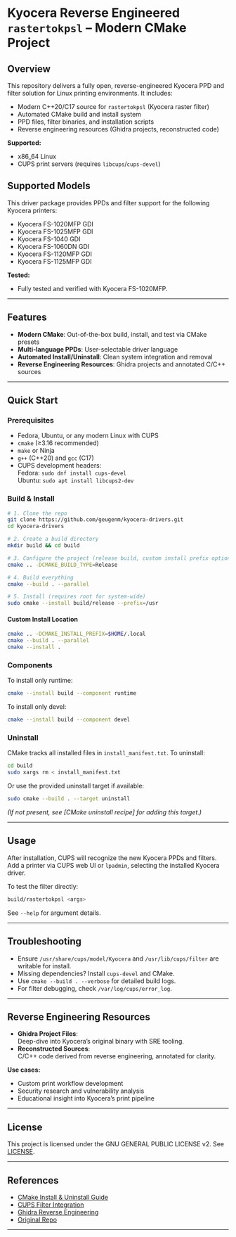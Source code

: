 # Kyocera Reverse Engineered `rastertokpsl` – Modern CMake Project

## Overview

This repository delivers a fully open, reverse-engineered Kyocera PPD and filter solution for Linux printing environments. It includes:

- Modern C++20/C17 source for `rastertokpsl` (Kyocera raster filter)
- Automated CMake build and install system
- PPD files, filter binaries, and installation scripts
- Reverse engineering resources (Ghidra projects, reconstructed code)

**Supported:**

- x86_64 Linux
- CUPS print servers (requires `libcups`/`cups-devel`)

## Supported Models

This driver package provides PPDs and filter support for the following Kyocera printers:

- Kyocera FS-1020MFP GDI
- Kyocera FS-1025MFP GDI
- Kyocera FS-1040 GDI
- Kyocera FS-1060DN GDI
- Kyocera FS-1120MFP GDI
- Kyocera FS-1125MFP GDI

**Tested:**

- Fully tested and verified with Kyocera FS-1020MFP.

---

## Features

- **Modern CMake**: Out-of-the-box build, install, and test via CMake presets
- **Multi-language PPDs**: User-selectable driver language
- **Automated Install/Uninstall**: Clean system integration and removal
- **Reverse Engineering Resources**: Ghidra projects and annotated C/C++ sources

---

## Quick Start

### Prerequisites

- Fedora, Ubuntu, or any modern Linux with CUPS
- `cmake` (≥3.16 recommended)
- `make` or Ninja
- `g++` (C++20) and `gcc` (C17)
- CUPS development headers:  
  Fedora: `sudo dnf install cups-devel`  
  Ubuntu: `sudo apt install libcups2-dev`

### Build & Install

```sh
# 1. Clone the repo
git clone https://github.com/geugenm/kyocera-drivers.git
cd kyocera-drivers

# 2. Create a build directory
mkdir build && cd build

# 3. Configure the project (release build, custom install prefix optional)
cmake .. -DCMAKE_BUILD_TYPE=Release

# 4. Build everything
cmake --build . --parallel

# 5. Install (requires root for system-wide)
sudo cmake --install build/release --prefix=/usr
```

#### Custom Install Location

```sh
cmake .. -DCMAKE_INSTALL_PREFIX=$HOME/.local
cmake --build . --parallel
cmake --install .
```

### Components

To install only runtime:

```sh
cmake --install build --component runtime
```

To install only devel:

```sh
cmake --install build --component devel
```

### Uninstall

CMake tracks all installed files in `install_manifest.txt`. To uninstall:

```sh
cd build
sudo xargs rm < install_manifest.txt
```

Or use the provided uninstall target if available:

```sh
sudo cmake --build . --target uninstall
```

_(If not present, see [CMake uninstall recipe] for adding this target.)_

---

## Usage

After installation, CUPS will recognize the new Kyocera PPDs and filters.  
Add a printer via CUPS web UI or `lpadmin`, selecting the installed Kyocera driver.

To test the filter directly:

```sh
build/rastertokpsl <args>
```

See `--help` for argument details.

---

## Troubleshooting

- Ensure `/usr/share/cups/model/Kyocera` and `/usr/lib/cups/filter` are writable for install.
- Missing dependencies? Install `cups-devel` and CMake.
- Use `cmake --build . --verbose` for detailed build logs.
- For filter debugging, check `/var/log/cups/error_log`.

---

## Reverse Engineering Resources

- **Ghidra Project Files**:  
  Deep-dive into Kyocera’s original binary with SRE tooling.
- **Reconstructed Sources**:  
  C/C++ code derived from reverse engineering, annotated for clarity.

**Use cases:**

- Custom print workflow development
- Security research and vulnerability analysis
- Educational insight into Kyocera’s print pipeline

---

## License

This project is licensed under the GNU GENERAL PUBLIC LICENSE v2. See [LICENSE](LICENSE).

---

## References

- [CMake Install & Uninstall Guide](https://cmake.org/cmake/help/latest/guide/tutorial/Installing%20and%20Testing.html)
- [CUPS Filter Integration](https://en.opensuse.org/SDB:Using_Your_Own_Filters_to_Print_with_CUPS)
- [Ghidra Reverse Engineering](https://ghidra-sre.org/)
- [Original Repo](https://github.com/sv99/rastertokpsl-re?tab=readme-ov-file)

---

